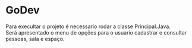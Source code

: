 # GoDev
Para execultar o projeto é necessario rodar a classe Principal.Java.<br/>
Será apresentado o menu de opções para o usuario cadastrar e consultar pessoas, sala e espaço. 
